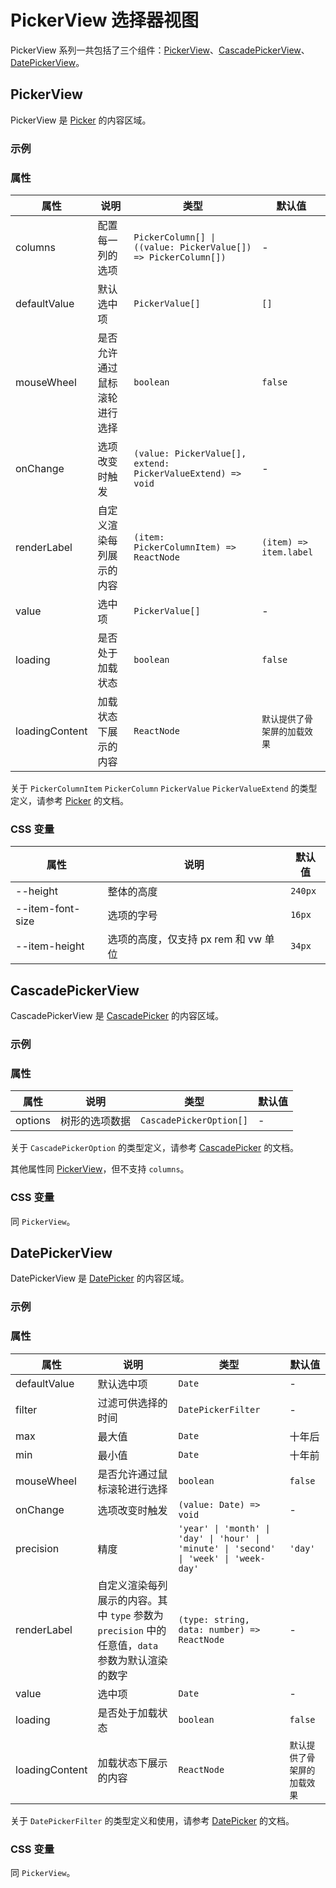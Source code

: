 # PickerView 选择器视图

PickerView 系列一共包括了三个组件：[PickerView](#pickerview)、[CascadePickerView](#cascadepickerview)、[DatePickerView](#datepickerview)。

## PickerView

PickerView 是 [Picker](./picker/#picker) 的内容区域。

### 示例

<code src="./demos/demo1.tsx"></code>

### 属性

| 属性           | 说明                         | 类型                                                           | 默认值                       |
| -------------- | ---------------------------- | -------------------------------------------------------------- | ---------------------------- |
| columns        | 配置每一列的选项             | `PickerColumn[] \| ((value: PickerValue[]) => PickerColumn[])` | -                            |
| defaultValue   | 默认选中项                   | `PickerValue[]`                                                | `[]`                         |
| mouseWheel     | 是否允许通过鼠标滚轮进行选择 | `boolean`                                                      | `false`                      |
| onChange       | 选项改变时触发               | `(value: PickerValue[], extend: PickerValueExtend) => void`    | -                            |
| renderLabel    | 自定义渲染每列展示的内容     | `(item: PickerColumnItem) => ReactNode`                        | `(item) => item.label`       |
| value          | 选中项                       | `PickerValue[]`                                                | -                            |
| loading        | 是否处于加载状态             | `boolean`                                                      | `false`                      |
| loadingContent | 加载状态下展示的内容         | `ReactNode`                                                    | `默认提供了骨架屏的加载效果` |

关于 `PickerColumnItem` `PickerColumn` `PickerValue` `PickerValueExtend` 的类型定义，请参考 [Picker](./picker) 的文档。

### CSS 变量

| 属性             | 说明                                 | 默认值  |
| ---------------- | ------------------------------------ | ------- |
| --height         | 整体的高度                           | `240px` |
| --item-font-size | 选项的字号                           | `16px`  |
| --item-height    | 选项的高度，仅支持 px rem 和 vw 单位 | `34px`  |

## CascadePickerView

CascadePickerView 是 [CascadePicker](./picker/#cascadepicker) 的内容区域。

### 示例

<code src="../cascade-picker-view/demos/demo1.tsx"></code>

### 属性

| 属性    | 说明           | 类型                    | 默认值 |
| ------- | -------------- | ----------------------- | ------ |
| options | 树形的选项数据 | `CascadePickerOption[]` | -      |

关于 `CascadePickerOption` 的类型定义，请参考 [CascadePicker](./picker/#cascadepicker) 的文档。

其他属性同 [PickerView](#pickerview)，但不支持 `columns`。

### CSS 变量

同 `PickerView`。

## DatePickerView

DatePickerView 是 [DatePicker](./picker/#datepicker) 的内容区域。

### 示例

<code src="../date-picker-view/demos/demo1.tsx"></code>

<code src="../date-picker-view/demos/demo3.tsx"></code>

<code src="../date-picker-view/demos/demo2.tsx" debug></code>

### 属性

| 属性           | 说明                                                                                             | 类型                                                                                   | 默认值                       |
| -------------- | ------------------------------------------------------------------------------------------------ | -------------------------------------------------------------------------------------- | ---------------------------- |
| defaultValue   | 默认选中项                                                                                       | `Date`                                                                                 | -                            |
| filter         | 过滤可供选择的时间                                                                               | `DatePickerFilter`                                                                     | -                            |
| max            | 最大值                                                                                           | `Date`                                                                                 | 十年后                       |
| min            | 最小值                                                                                           | `Date`                                                                                 | 十年前                       |
| mouseWheel     | 是否允许通过鼠标滚轮进行选择                                                                     | `boolean`                                                                              | `false`                      |
| onChange       | 选项改变时触发                                                                                   | `(value: Date) => void`                                                                | -                            |
| precision      | 精度                                                                                             | `'year' \| 'month' \| 'day' \| 'hour' \| 'minute' \| 'second' \| 'week' \| 'week-day'` | `'day'`                      |
| renderLabel    | 自定义渲染每列展示的内容。其中 `type` 参数为 `precision` 中的任意值，`data` 参数为默认渲染的数字 | `(type: string, data: number) => ReactNode`                                            | -                            |
| value          | 选中项                                                                                           | `Date`                                                                                 | -                            |
| loading        | 是否处于加载状态                                                                                 | `boolean`                                                                              | `false`                      |
| loadingContent | 加载状态下展示的内容                                                                             | `ReactNode`                                                                            | `默认提供了骨架屏的加载效果` |

关于 `DatePickerFilter` 的类型定义和使用，请参考 [DatePicker](./picker#datepicker) 的文档。

### CSS 变量

同 `PickerView`。
